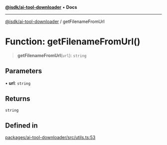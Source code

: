 [**@isdk/ai-tool-downloader**](../README.md) • **Docs**

***

[@isdk/ai-tool-downloader](../globals.md) / getFilenameFromUrl

# Function: getFilenameFromUrl()

> **getFilenameFromUrl**(`url`): `string`

## Parameters

• **url**: `string`

## Returns

`string`

## Defined in

[packages/ai-tool-downloader/src/utils.ts:53](https://github.com/isdk/ai-tool-download.js/blob/f5dabf0a87cbd6138c71ae0b644fdaca433fad82/src/utils.ts#L53)
